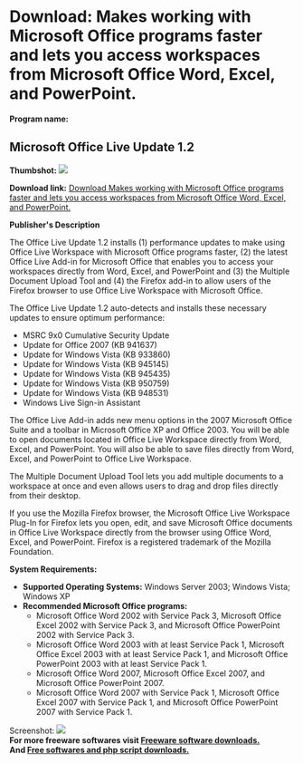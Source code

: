 # Download: Makes working with Microsoft Office programs faster and lets you access workspaces from Microsoft Office Word, Excel, and PowerPoint.

**Program name:**

## Microsoft Office Live Update 1.2

  
**Thumbshot:** ![](http://www.freewarefiles.com/screenshot/nopic.gif)   
  
**Download link:** [Download Makes working with Microsoft Office programs faster and lets you access workspaces from Microsoft Office Word, Excel, and PowerPoint.](http://freesoftwares.boysofts.com/Microsoft-Office-Live-Update_program_43765.html)  
  


**Publisher's Description**  
  


The Office Live Update 1.2 installs (1) performance updates to make using Office Live Workspace with Microsoft Office programs faster, (2) the latest Office Live Add-in for Microsoft Office that enables you to access your workspaces directly from Word, Excel, and PowerPoint and (3) the Multiple Document Upload Tool and (4) the Firefox add-in to allow users of the Firefox browser to use Office Live Workspace with Microsoft Office. 

The Office Live Update 1.2 auto-detects and installs these necessary updates to ensure optimum performance:

  * MSRC 9x0 Cumulative Security Update 
  * Update for Office 2007 (KB 941637) 
  * Update for Windows Vista (KB 933860) 
  * Update for Windows Vista (KB 945145) 
  * Update for Windows Vista (KB 945435) 
  * Update for Windows Vista (KB 950759) 
  * Update for Windows Vista (KB 948531) 
  * Windows Live Sign-in Assistant 

The Office Live Add-in adds new menu options in the 2007 Microsoft Office Suite and a toolbar in Microsoft Office XP and Office 2003. You will be able to open documents located in Office Live Workspace directly from Word, Excel, and PowerPoint. You will also be able to save files directly from Word, Excel, and PowerPoint to Office Live Workspace.

The Multiple Document Upload Tool lets you add multiple documents to a workspace at once and even allows users to drag and drop files directly from their desktop.

If you use the Mozilla Firefox browser, the Microsoft Office Live Workspace Plug-In for Firefox lets you open, edit, and save Microsoft Office documents in Office Live Workspace directly from the browser using Office Word, Excel, and PowerPoint. Firefox is a registered trademark of the Mozilla Foundation.

**System Requirements:**

  * **Supported Operating Systems:** Windows Server 2003; Windows Vista; Windows XP 
  * **Recommended Microsoft Office programs:**
    * Microsoft Office Word 2002 with Service Pack 3, Microsoft Office Excel 2002 with Service Pack 3, and Microsoft Office PowerPoint 2002 with Service Pack 3. 
    * Microsoft Office Word 2003 with at least Service Pack 1, Microsoft Office Excel 2003 with at least Service Pack 1, and Microsoft Office PowerPoint 2003 with at least Service Pack 1. 
    * Microsoft Office Word 2007, Microsoft Office Excel 2007, and Microsoft Office PowerPoint 2007. 
    * Microsoft Office Word 2007 with Service Pack 1, Microsoft Office Excel 2007 with Service Pack 1, and Microsoft Office PowerPoint 2007 with Service Pack 1. 

  
  
Screenshot: ![](http://www.freewarefiles.com/screenshot/nopic.gif)   
**For more freeware softwares visit [Freeware software downloads.](http://freesoftwares.boysofts.com/)**   
**And [Free softwares and php script downloads.](http://www.boysofts.com/)**
